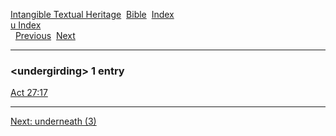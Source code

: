[Intangible Textual Heritage](../../index)  [Bible](../index) 
[Index](index)   
[u Index](_u_)  
  [Previous](c11907)  [Next](c11909) 

------------------------------------------------------------------------

### &lt;undergirding&gt; 1 entry

[Act 27:17](../kjv/act027.htm#017)  

------------------------------------------------------------------------

[Next: underneath (3)](c11909)
